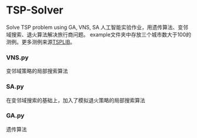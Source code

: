 # TSP-Solver
Solve TSP problem using GA, VNS, SA
人工智能实验作业，用遗传算法、变邻域搜索、退火算法解决旅行商问题。
example文件夹中存放三个城市数大于100的测例。更多测例来源[TSPLIB](http://comopt.ifi.uni-heidelberg.de/software/TSPLIB95/)。

### VNS.py
变邻域策略的局部搜索算法

### SA.py
在变邻域搜索的基础上，加入了模拟退火策略的局部搜索算法

### GA.py
遗传算法
